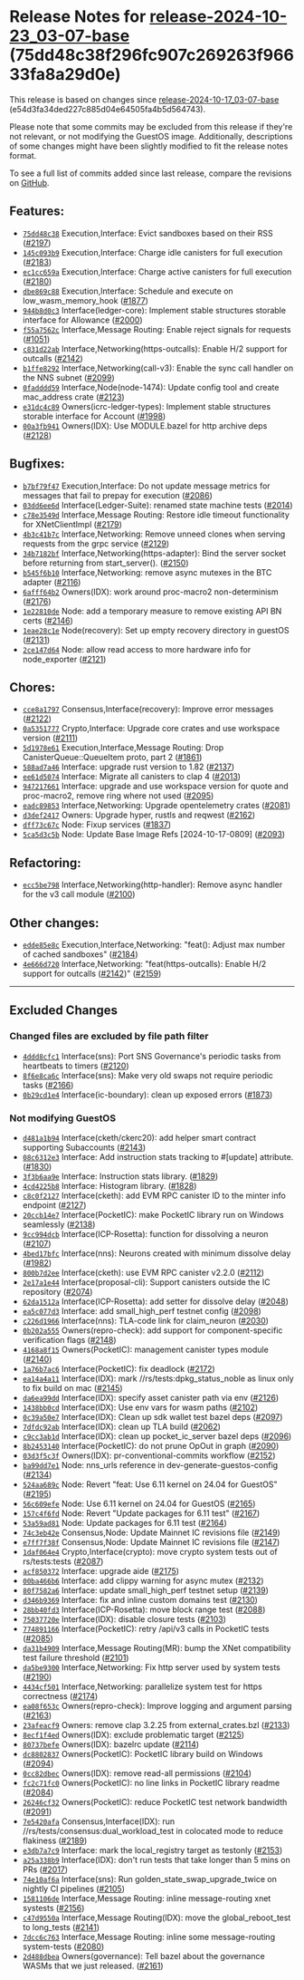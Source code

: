 Release Notes for [**release\-2024\-10\-23\_03\-07\-base**](https://github.com/dfinity/ic/tree/release-2024-10-23_03-07-base) (75dd48c38f296fc907c269263f96633fa8a29d0e)
========================================================================================================================================================================

This release is based on changes since [release\-2024\-10\-17\_03\-07\-base](https://dashboard.internetcomputer.org/release/e54d3fa34ded227c885d04e64505fa4b5d564743) (e54d3fa34ded227c885d04e64505fa4b5d564743\).

Please note that some commits may be excluded from this release if they're not relevant, or not modifying the GuestOS image. Additionally, descriptions of some changes might have been slightly modified to fit the release notes format.

To see a full list of commits added since last release, compare the revisions on [GitHub](https://github.com/dfinity/ic/compare/release-2024-10-17_03-07-base...release-2024-10-23_03-07-base).

Features:
---------

* [`75dd48c38`](https://github.com/dfinity/ic/commit/75dd48c38) Execution,Interface: Evict sandboxes based on their RSS ([\#2197](https://github.com/dfinity/ic/pull/2197))
* [`145c093b9`](https://github.com/dfinity/ic/commit/145c093b9) Execution,Interface: Charge idle canisters for full execution ([\#2183](https://github.com/dfinity/ic/pull/2183))
* [`ec1cc659a`](https://github.com/dfinity/ic/commit/ec1cc659a) Execution,Interface: Charge active canisters for full execution ([\#2180](https://github.com/dfinity/ic/pull/2180))
* [`dbe869c88`](https://github.com/dfinity/ic/commit/dbe869c88) Execution,Interface: Schedule and execute on low\_wasm\_memory\_hook ([\#1877](https://github.com/dfinity/ic/pull/1877))
* [`944b8d0c3`](https://github.com/dfinity/ic/commit/944b8d0c3) Interface(ledger\-core): Implement stable structures storable interface for Allowance ([\#2000](https://github.com/dfinity/ic/pull/2000))
* [`f55a7562c`](https://github.com/dfinity/ic/commit/f55a7562c) Interface,Message Routing: Enable reject signals for requests ([\#1051](https://github.com/dfinity/ic/pull/1051))
* [`c831d22ab`](https://github.com/dfinity/ic/commit/c831d22ab) Interface,Networking(https\-outcalls): Enable H/2 support for outcalls ([\#2142](https://github.com/dfinity/ic/pull/2142))
* [`b1ffe8292`](https://github.com/dfinity/ic/commit/b1ffe8292) Interface,Networking(call\-v3\): Enable the sync call handler on the NNS subnet ([\#2099](https://github.com/dfinity/ic/pull/2099))
* [`0fadddd59`](https://github.com/dfinity/ic/commit/0fadddd59) Interface,Node(node\-1474\): Update config tool and create mac\_address crate ([\#2123](https://github.com/dfinity/ic/pull/2123))
* [`e31dc4c89`](https://github.com/dfinity/ic/commit/e31dc4c89) Owners(icrc\-ledger\-types): Implement stable structures storable interface for Account ([\#1998](https://github.com/dfinity/ic/pull/1998))
* [`00a3fb941`](https://github.com/dfinity/ic/commit/00a3fb941) Owners(IDX): Use MODULE.bazel for http archive deps ([\#2128](https://github.com/dfinity/ic/pull/2128))

Bugfixes:
---------

* [`b7bf79f47`](https://github.com/dfinity/ic/commit/b7bf79f47) Execution,Interface: Do not update message metrics for messages that fail to prepay for execution ([\#2086](https://github.com/dfinity/ic/pull/2086))
* [`03dd6ee6d`](https://github.com/dfinity/ic/commit/03dd6ee6d) Interface(Ledger\-Suite): renamed state machine tests ([\#2014](https://github.com/dfinity/ic/pull/2014))
* [`c78e3549d`](https://github.com/dfinity/ic/commit/c78e3549d) Interface,Message Routing: Restore idle timeout functionality for XNetClientImpl ([\#2179](https://github.com/dfinity/ic/pull/2179))
* [`4b3c41b7c`](https://github.com/dfinity/ic/commit/4b3c41b7c) Interface,Networking: Remove unneed clones when serving requests from the grpc service ([\#2129](https://github.com/dfinity/ic/pull/2129))
* [`34b7182bf`](https://github.com/dfinity/ic/commit/34b7182bf) Interface,Networking(https\-adapter): Bind the server socket before returning from start\_server(). ([\#2150](https://github.com/dfinity/ic/pull/2150))
* [`b545f6b10`](https://github.com/dfinity/ic/commit/b545f6b10) Interface,Networking: remove async mutexes in the BTC adapter ([\#2116](https://github.com/dfinity/ic/pull/2116))
* [`6afff64b2`](https://github.com/dfinity/ic/commit/6afff64b2) Owners(IDX): work around proc\-macro2 non\-determinism ([\#2176](https://github.com/dfinity/ic/pull/2176))
* [`1e22810de`](https://github.com/dfinity/ic/commit/1e22810de) Node: add a temporary measure to remove existing API BN certs ([\#2146](https://github.com/dfinity/ic/pull/2146))
* [`1eae28c1e`](https://github.com/dfinity/ic/commit/1eae28c1e) Node(recovery): Set up empty recovery directory in guestOS ([\#2131](https://github.com/dfinity/ic/pull/2131))
* [`2ce147d64`](https://github.com/dfinity/ic/commit/2ce147d64) Node: allow read access to more hardware info for node\_exporter ([\#2121](https://github.com/dfinity/ic/pull/2121))

Chores:
-------

* [`cce8a1797`](https://github.com/dfinity/ic/commit/cce8a1797) Consensus,Interface(recovery): Improve error messages ([\#2122](https://github.com/dfinity/ic/pull/2122))
* [`0a5351777`](https://github.com/dfinity/ic/commit/0a5351777) Crypto,Interface: Upgrade core crates and use workspace version ([\#2111](https://github.com/dfinity/ic/pull/2111))
* [`5d1978e61`](https://github.com/dfinity/ic/commit/5d1978e61) Execution,Interface,Message Routing: Drop CanisterQueue::QueueItem proto, part 2 ([\#1861](https://github.com/dfinity/ic/pull/1861))
* [`588ad7a46`](https://github.com/dfinity/ic/commit/588ad7a46) Interface: upgrade rust version to 1\.82 ([\#2137](https://github.com/dfinity/ic/pull/2137))
* [`ee61d5074`](https://github.com/dfinity/ic/commit/ee61d5074) Interface: Migrate all canisters to clap 4 ([\#2013](https://github.com/dfinity/ic/pull/2013))
* [`947217661`](https://github.com/dfinity/ic/commit/947217661) Interface: upgrade and use workspace version for quote and proc\-macro2, remove ring where not used ([\#2095](https://github.com/dfinity/ic/pull/2095))
* [`eadc89853`](https://github.com/dfinity/ic/commit/eadc89853) Interface,Networking: Upgrade opentelemetry crates ([\#2081](https://github.com/dfinity/ic/pull/2081))
* [`d3def2417`](https://github.com/dfinity/ic/commit/d3def2417) Owners: Upgrade hyper, rustls and reqwest ([\#2162](https://github.com/dfinity/ic/pull/2162))
* [`dff73c67c`](https://github.com/dfinity/ic/commit/dff73c67c) Node: Fixup services ([\#1837](https://github.com/dfinity/ic/pull/1837))
* [`5ca5d3c5b`](https://github.com/dfinity/ic/commit/5ca5d3c5b) Node: Update Base Image Refs \[2024\-10\-17\-0809] ([\#2093](https://github.com/dfinity/ic/pull/2093))

Refactoring:
------------

* [`ecc5be798`](https://github.com/dfinity/ic/commit/ecc5be798) Interface,Networking(http\-handler): Remove async handler for the v3 call module ([\#2100](https://github.com/dfinity/ic/pull/2100))

Other changes:
--------------

* [`edde85e8c`](https://github.com/dfinity/ic/commit/edde85e8c) Execution,Interface,Networking: "feat(): Adjust max number of cached sandboxes" ([\#2184](https://github.com/dfinity/ic/pull/2184))
* [`4e666d720`](https://github.com/dfinity/ic/commit/4e666d720) Interface,Networking: "feat(https\-outcalls): Enable H/2 support for outcalls ([\#2142](https://github.com/dfinity/ic/pull/2142))" ([\#2159](https://github.com/dfinity/ic/pull/2159))

-------------------------------------------

## Excluded Changes

### Changed files are excluded by file path filter
* [`4ddd8cfc1`](https://github.com/dfinity/ic/commit/4ddd8cfc1) Interface(sns): Port SNS Governance's periodic tasks from heartbeats to timers ([\#2120](https://github.com/dfinity/ic/pull/2120))
* [`8f6e8ca6c`](https://github.com/dfinity/ic/commit/8f6e8ca6c) Interface(sns): Make very old swaps not require periodic tasks ([\#2166](https://github.com/dfinity/ic/pull/2166))
* [`0b29cd1e4`](https://github.com/dfinity/ic/commit/0b29cd1e4) Interface(ic\-boundary): clean up exposed errors ([\#1873](https://github.com/dfinity/ic/pull/1873))

### Not modifying GuestOS
* [`d481a1b94`](https://github.com/dfinity/ic/commit/d481a1b94) Interface(cketh/ckerc20\): add helper smart contract supporting Subaccounts ([\#2143](https://github.com/dfinity/ic/pull/2143))
* [`08c6312e3`](https://github.com/dfinity/ic/commit/08c6312e3) Interface: Add instruction stats tracking to \#\[update] attribute. ([\#1830](https://github.com/dfinity/ic/pull/1830))
* [`3f3b6aa9e`](https://github.com/dfinity/ic/commit/3f3b6aa9e) Interface: Instruction stats library. ([\#1829](https://github.com/dfinity/ic/pull/1829))
* [`4cd4225b8`](https://github.com/dfinity/ic/commit/4cd4225b8) Interface: Histogram library. ([\#1828](https://github.com/dfinity/ic/pull/1828))
* [`c8c0f2127`](https://github.com/dfinity/ic/commit/c8c0f2127) Interface(cketh): add EVM RPC canister ID to the minter info endpoint ([\#2127](https://github.com/dfinity/ic/pull/2127))
* [`20ccb14e7`](https://github.com/dfinity/ic/commit/20ccb14e7) Interface(PocketIC): make PocketIC library run on Windows seamlessly ([\#2138](https://github.com/dfinity/ic/pull/2138))
* [`9cc994dcb`](https://github.com/dfinity/ic/commit/9cc994dcb) Interface(ICP\-Rosetta): function for dissolving a neuron ([\#2107](https://github.com/dfinity/ic/pull/2107))
* [`4bed17bfc`](https://github.com/dfinity/ic/commit/4bed17bfc) Interface(nns): Neurons created with minimum dissolve delay ([\#1982](https://github.com/dfinity/ic/pull/1982))
* [`800b7d2ee`](https://github.com/dfinity/ic/commit/800b7d2ee) Interface(cketh): use EVM RPC canister v2\.2\.0 ([\#2112](https://github.com/dfinity/ic/pull/2112))
* [`2e17a1e44`](https://github.com/dfinity/ic/commit/2e17a1e44) Interface(proposal\-cli): Support canisters outside the IC repository ([\#2074](https://github.com/dfinity/ic/pull/2074))
* [`62da1512a`](https://github.com/dfinity/ic/commit/62da1512a) Interface(ICP\-Rosetta): add setter for dissolve delay ([\#2048](https://github.com/dfinity/ic/pull/2048))
* [`ea5c077d3`](https://github.com/dfinity/ic/commit/ea5c077d3) Interface: add small\_high\_perf testnet config ([\#2098](https://github.com/dfinity/ic/pull/2098))
* [`c226d1966`](https://github.com/dfinity/ic/commit/c226d1966) Interface(nns): TLA\-code link for claim\_neuron ([\#2030](https://github.com/dfinity/ic/pull/2030))
* [`0b202a555`](https://github.com/dfinity/ic/commit/0b202a555) Owners(repro\-check): add support for component\-specific verification flags ([\#2148](https://github.com/dfinity/ic/pull/2148))
* [`4168a8f15`](https://github.com/dfinity/ic/commit/4168a8f15) Owners(PocketIC): management canister types module ([\#2140](https://github.com/dfinity/ic/pull/2140))
* [`1a76b7ac6`](https://github.com/dfinity/ic/commit/1a76b7ac6) Interface(PocketIC): fix deadlock ([\#2172](https://github.com/dfinity/ic/pull/2172))
* [`ea14a4a11`](https://github.com/dfinity/ic/commit/ea14a4a11) Interface(IDX): mark //rs/tests:dpkg\_status\_noble as linux only to fix build on mac ([\#2145](https://github.com/dfinity/ic/pull/2145))
* [`da6ea99dd`](https://github.com/dfinity/ic/commit/da6ea99dd) Interface(IDX): specify asset canister path via env ([\#2126](https://github.com/dfinity/ic/pull/2126))
* [`1438bb0cd`](https://github.com/dfinity/ic/commit/1438bb0cd) Interface(IDX): Use env vars for wasm paths ([\#2102](https://github.com/dfinity/ic/pull/2102))
* [`0c39a50e7`](https://github.com/dfinity/ic/commit/0c39a50e7) Interface(IDX): Clean up sdk wallet test bazel deps ([\#2097](https://github.com/dfinity/ic/pull/2097))
* [`7dfdc92ab`](https://github.com/dfinity/ic/commit/7dfdc92ab) Interface(IDX): clean up TLA build ([\#2062](https://github.com/dfinity/ic/pull/2062))
* [`c9cc3ab1d`](https://github.com/dfinity/ic/commit/c9cc3ab1d) Interface(IDX): clean up pocket\_ic\_server bazel deps ([\#2096](https://github.com/dfinity/ic/pull/2096))
* [`8b2453140`](https://github.com/dfinity/ic/commit/8b2453140) Interface(PocketIC): do not prune OpOut in graph ([\#2090](https://github.com/dfinity/ic/pull/2090))
* [`03d3f5c3f`](https://github.com/dfinity/ic/commit/03d3f5c3f) Owners(IDX): pr\-conventional\-commits workflow ([\#2152](https://github.com/dfinity/ic/pull/2152))
* [`ba99dd7e1`](https://github.com/dfinity/ic/commit/ba99dd7e1) Node: nns\_urls reference in dev\-generate\-guestos\-config ([\#2134](https://github.com/dfinity/ic/pull/2134))
* [`524aa689c`](https://github.com/dfinity/ic/commit/524aa689c) Node: Revert "feat: Use 6\.11 kernel on 24\.04 for GuestOS" ([\#2195](https://github.com/dfinity/ic/pull/2195))
* [`56c609efe`](https://github.com/dfinity/ic/commit/56c609efe) Node: Use 6\.11 kernel on 24\.04 for GuestOS ([\#2165](https://github.com/dfinity/ic/pull/2165))
* [`157c4f6fd`](https://github.com/dfinity/ic/commit/157c4f6fd) Node: Revert "Update packages for 6\.11 test" ([\#2167](https://github.com/dfinity/ic/pull/2167))
* [`53a59ad81`](https://github.com/dfinity/ic/commit/53a59ad81) Node: Update packages for 6\.11 test ([\#2164](https://github.com/dfinity/ic/pull/2164))
* [`74c3eb42e`](https://github.com/dfinity/ic/commit/74c3eb42e) Consensus,Node: Update Mainnet IC revisions file ([\#2149](https://github.com/dfinity/ic/pull/2149))
* [`e7ff7f38f`](https://github.com/dfinity/ic/commit/e7ff7f38f) Consensus,Node: Update Mainnet IC revisions file ([\#2147](https://github.com/dfinity/ic/pull/2147))
* [`1daf064e4`](https://github.com/dfinity/ic/commit/1daf064e4) Crypto,Interface(crypto): move crypto system tests out of rs/tests:tests ([\#2087](https://github.com/dfinity/ic/pull/2087))
* [`acf850372`](https://github.com/dfinity/ic/commit/acf850372) Interface: upgrade aide ([\#2175](https://github.com/dfinity/ic/pull/2175))
* [`00ba466b6`](https://github.com/dfinity/ic/commit/00ba466b6) Interface: add clippy warning for async mutex ([\#2132](https://github.com/dfinity/ic/pull/2132))
* [`80f7582a6`](https://github.com/dfinity/ic/commit/80f7582a6) Interface: update small\_high\_perf testnet setup ([\#2139](https://github.com/dfinity/ic/pull/2139))
* [`d346b9369`](https://github.com/dfinity/ic/commit/d346b9369) Interface: fix and inline custom domains test ([\#2130](https://github.com/dfinity/ic/pull/2130))
* [`28bb40fd3`](https://github.com/dfinity/ic/commit/28bb40fd3) Interface(ICP\-Rosetta): move block range test ([\#2088](https://github.com/dfinity/ic/pull/2088))
* [`75037720e`](https://github.com/dfinity/ic/commit/75037720e) Interface(IDX): disable closure tests ([\#2103](https://github.com/dfinity/ic/pull/2103))
* [`774891166`](https://github.com/dfinity/ic/commit/774891166) Interface(PocketIC): retry /api/v3 calls in PocketIC tests ([\#2085](https://github.com/dfinity/ic/pull/2085))
* [`da31b4909`](https://github.com/dfinity/ic/commit/da31b4909) Interface,Message Routing(MR): bump the XNet compatibility test failure threshold ([\#2101](https://github.com/dfinity/ic/pull/2101))
* [`da5be9300`](https://github.com/dfinity/ic/commit/da5be9300) Interface,Networking: Fix http server used by system tests ([\#2190](https://github.com/dfinity/ic/pull/2190))
* [`4434cf501`](https://github.com/dfinity/ic/commit/4434cf501) Interface,Networking: parallelize system test for https correctness ([\#2174](https://github.com/dfinity/ic/pull/2174))
* [`ea08f653c`](https://github.com/dfinity/ic/commit/ea08f653c) Owners(repro\-check): Improve logging and argument parsing ([\#2163](https://github.com/dfinity/ic/pull/2163))
* [`23afeacf9`](https://github.com/dfinity/ic/commit/23afeacf9) Owners: remove clap 3\.2\.25 from external\_crates.bzl ([\#2133](https://github.com/dfinity/ic/pull/2133))
* [`8ecf1f4ed`](https://github.com/dfinity/ic/commit/8ecf1f4ed) Owners(IDX): exclude problematic target ([\#2125](https://github.com/dfinity/ic/pull/2125))
* [`80737befe`](https://github.com/dfinity/ic/commit/80737befe) Owners(IDX): bazelrc update ([\#2114](https://github.com/dfinity/ic/pull/2114))
* [`dc8802837`](https://github.com/dfinity/ic/commit/dc8802837) Owners(PocketIC): PocketIC library build on Windows ([\#2094](https://github.com/dfinity/ic/pull/2094))
* [`0cc82dbec`](https://github.com/dfinity/ic/commit/0cc82dbec) Owners(IDX): remove read\-all permissions ([\#2104](https://github.com/dfinity/ic/pull/2104))
* [`fc2c71fc0`](https://github.com/dfinity/ic/commit/fc2c71fc0) Owners(PocketIC): no line links in PocketIC library readme ([\#2084](https://github.com/dfinity/ic/pull/2084))
* [`26246cf32`](https://github.com/dfinity/ic/commit/26246cf32) Owners(PocketIC): reduce PocketIC test network bandwidth ([\#2091](https://github.com/dfinity/ic/pull/2091))
* [`7e5420afa`](https://github.com/dfinity/ic/commit/7e5420afa) Consensus,Interface(IDX): run //rs/tests/consensus:dual\_workload\_test in colocated mode to reduce flakiness ([\#2189](https://github.com/dfinity/ic/pull/2189))
* [`e3db7a7c9`](https://github.com/dfinity/ic/commit/e3db7a7c9) Interface: mark the local\_registry target as testonly ([\#2153](https://github.com/dfinity/ic/pull/2153))
* [`a25a338b9`](https://github.com/dfinity/ic/commit/a25a338b9) Interface(IDX): don't run tests that take longer than 5 mins on PRs ([\#2017](https://github.com/dfinity/ic/pull/2017))
* [`74e10af6a`](https://github.com/dfinity/ic/commit/74e10af6a) Interface(sns): Run golden\_state\_swap\_upgrade\_twice on nightly CI pipelines ([\#2105](https://github.com/dfinity/ic/pull/2105))
* [`1581106de`](https://github.com/dfinity/ic/commit/1581106de) Interface,Message Routing: inline message\-routing xnet systests ([\#2156](https://github.com/dfinity/ic/pull/2156))
* [`c47d9550a`](https://github.com/dfinity/ic/commit/c47d9550a) Interface,Message Routing(IDX): move the global\_reboot\_test to long\_tests ([\#2141](https://github.com/dfinity/ic/pull/2141))
* [`7dcc6c763`](https://github.com/dfinity/ic/commit/7dcc6c763) Interface,Message Routing: inline some message\-routing system\-tests ([\#2080](https://github.com/dfinity/ic/pull/2080))
* [`2d488dbea`](https://github.com/dfinity/ic/commit/2d488dbea) Owners(governance): Tell bazel about the governance WASMs that we just released. ([\#2161](https://github.com/dfinity/ic/pull/2161))
